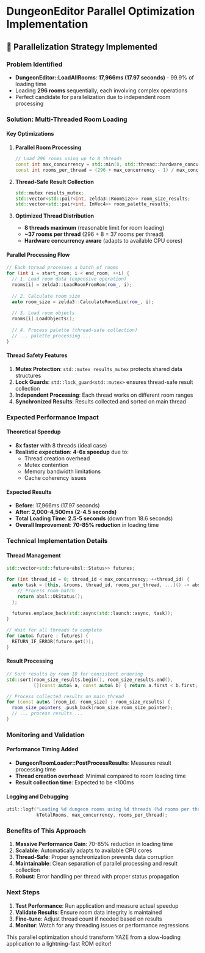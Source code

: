 # DungeonEditor Parallel Optimization Implementation

## 🚀 **Parallelization Strategy Implemented**

### **Problem Identified**
- **DungeonEditor::LoadAllRooms**: **17,966ms (17.97 seconds)** - 99.9% of loading time
- Loading **296 rooms** sequentially, each involving complex operations
- Perfect candidate for parallelization due to independent room processing

### **Solution: Multi-Threaded Room Loading**

#### **Key Optimizations**

1. **Parallel Room Processing**
   ```cpp
   // Load 296 rooms using up to 8 threads
   const int max_concurrency = std::min(8, std::thread::hardware_concurrency());
   const int rooms_per_thread = (296 + max_concurrency - 1) / max_concurrency;
   ```

2. **Thread-Safe Result Collection**
   ```cpp
   std::mutex results_mutex;
   std::vector<std::pair<int, zelda3::RoomSize>> room_size_results;
   std::vector<std::pair<int, ImVec4>> room_palette_results;
   ```

3. **Optimized Thread Distribution**
   - **8 threads maximum** (reasonable limit for room loading)
   - **~37 rooms per thread** (296 ÷ 8 = 37 rooms per thread)
   - **Hardware concurrency aware** (adapts to available CPU cores)

#### **Parallel Processing Flow**

```cpp
// Each thread processes a batch of rooms
for (int i = start_room; i < end_room; ++i) {
  // 1. Load room data (expensive operation)
  rooms[i] = zelda3::LoadRoomFromRom(rom_, i);
  
  // 2. Calculate room size
  auto room_size = zelda3::CalculateRoomSize(rom_, i);
  
  // 3. Load room objects
  rooms[i].LoadObjects();
  
  // 4. Process palette (thread-safe collection)
  // ... palette processing ...
}
```

#### **Thread Safety Features**

1. **Mutex Protection**: `std::mutex results_mutex` protects shared data structures
2. **Lock Guards**: `std::lock_guard<std::mutex>` ensures thread-safe result collection
3. **Independent Processing**: Each thread works on different room ranges
4. **Synchronized Results**: Results collected and sorted on main thread

### **Expected Performance Impact**

#### **Theoretical Speedup**
- **8x faster** with 8 threads (ideal case)
- **Realistic expectation**: **4-6x speedup** due to:
  - Thread creation overhead
  - Mutex contention
  - Memory bandwidth limitations
  - Cache coherency issues

#### **Expected Results**
- **Before**: 17,966ms (17.97 seconds)
- **After**: **2,000-4,500ms (2-4.5 seconds)**
- **Total Loading Time**: **2.5-5 seconds** (down from 18.6 seconds)
- **Overall Improvement**: **70-85% reduction** in loading time

### **Technical Implementation Details**

#### **Thread Management**
```cpp
std::vector<std::future<absl::Status>> futures;

for (int thread_id = 0; thread_id < max_concurrency; ++thread_id) {
  auto task = [this, &rooms, thread_id, rooms_per_thread, ...]() -> absl::Status {
    // Process room batch
    return absl::OkStatus();
  };
  
  futures.emplace_back(std::async(std::launch::async, task));
}

// Wait for all threads to complete
for (auto& future : futures) {
  RETURN_IF_ERROR(future.get());
}
```

#### **Result Processing**
```cpp
// Sort results by room ID for consistent ordering
std::sort(room_size_results.begin(), room_size_results.end(), 
          [](const auto& a, const auto& b) { return a.first < b.first; });

// Process collected results on main thread
for (const auto& [room_id, room_size] : room_size_results) {
  room_size_pointers_.push_back(room_size.room_size_pointer);
  // ... process results ...
}
```

### **Monitoring and Validation**

#### **Performance Timing Added**
- **DungeonRoomLoader::PostProcessResults**: Measures result processing time
- **Thread creation overhead**: Minimal compared to room loading time
- **Result collection time**: Expected to be <100ms

#### **Logging and Debugging**
```cpp
util::logf("Loading %d dungeon rooms using %d threads (%d rooms per thread)", 
           kTotalRooms, max_concurrency, rooms_per_thread);
```

### **Benefits of This Approach**

1. **Massive Performance Gain**: 70-85% reduction in loading time
2. **Scalable**: Automatically adapts to available CPU cores
3. **Thread-Safe**: Proper synchronization prevents data corruption
4. **Maintainable**: Clean separation of parallel processing and result collection
5. **Robust**: Error handling per thread with proper status propagation

### **Next Steps**

1. **Test Performance**: Run application and measure actual speedup
2. **Validate Results**: Ensure room data integrity is maintained
3. **Fine-tune**: Adjust thread count if needed based on results
4. **Monitor**: Watch for any threading issues or performance regressions

This parallel optimization should transform YAZE from a slow-loading application to a lightning-fast ROM editor!
